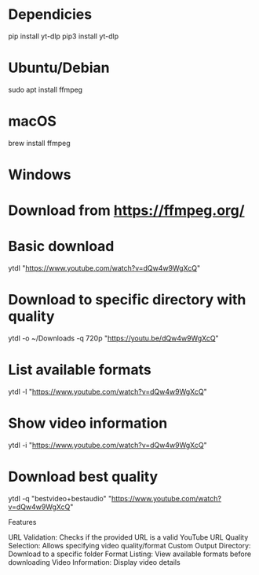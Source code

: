 # Dependicies
pip install yt-dlp
pip3 install yt-dlp

# Ubuntu/Debian
sudo apt install ffmpeg

# macOS
brew install ffmpeg

# Windows
# Download from https://ffmpeg.org/

# Basic download
ytdl "https://www.youtube.com/watch?v=dQw4w9WgXcQ"

# Download to specific directory with quality
ytdl -o ~/Downloads -q 720p "https://youtu.be/dQw4w9WgXcQ"

# List available formats
ytdl -l "https://www.youtube.com/watch?v=dQw4w9WgXcQ"

# Show video information
ytdl -i "https://www.youtube.com/watch?v=dQw4w9WgXcQ"

# Download best quality
ytdl -q "bestvideo+bestaudio" "https://www.youtube.com/watch?v=dQw4w9WgXcQ"

Features

URL Validation: Checks if the provided URL is a valid YouTube URL
Quality Selection: Allows specifying video quality/format
Custom Output Directory: Download to a specific folder
Format Listing: View available formats before downloading
Video Information: Display video details








